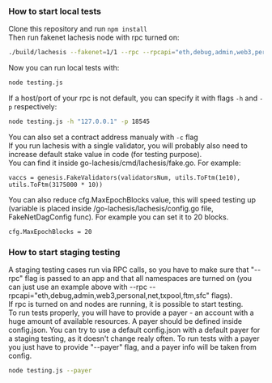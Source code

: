 ### How to start local tests
Clone this repository and run ```npm install```   
Then run fakenet lachesis node with rpc turned on:   
```bash
./build/lachesis --fakenet=1/1 --rpc --rpcapi="eth,debug,admin,web3,personal,net,txpool,ftm,sfc"
```
Now you can run local tests with:   
```bash
node testing.js
```

If a host/port of your rpc is not default, you can specify it with flags ```-h``` and ```-p``` respectively:   
```bash
node testing.js -h "127.0.0.1" -p 18545
```
You can also set a contract address manualy with ```-c``` flag   
If you run lachesis with a single validator, you will probably also need to increase default stake value in code (for testing purpose).   
You can find it inside go-lachesis/cmd/lachesis/fake.go. For example:   
```golang
vaccs = genesis.FakeValidators(validatorsNum, utils.ToFtm(1e10), utils.ToFtm(3175000 * 10))
```   

You can also reduce cfg.MaxEpochBlocks value, this will speed testing up (variable is placed inside /go-lachesis/lachesis/config.go file, FakeNetDagConfig func). For example you can set it to 20 blocks.   
```golang
cfg.MaxEpochBlocks = 20
```   
### How to start staging testing
A staging testing cases run via RPC calls, so you have to make sure that "--rpc" flag is passed to an app and that all namespaces are turned on (you can just use an example above with --rpc --rpcapi="eth,debug,admin,web3,personal,net,txpool,ftm,sfc" flags).   
If rpc is turned on and nodes are running, it is possible to start testing.   
To run tests properly, you will have to provide a payer - an account with a huge amount of available resources. A payer should be defined inside config.json. You can try to use a default config.json with a default payer for a staging testing, as it doesn't change realy often.
To run tests with a payer you just have to provide "--payer" flag, and a payer info will be taken from config.   

```bash
node testing.js --payer
```
